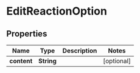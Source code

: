 
# EditReactionOption

## Properties
Name | Type | Description | Notes
------------ | ------------- | ------------- | -------------
**content** | **String** |  |  [optional]



